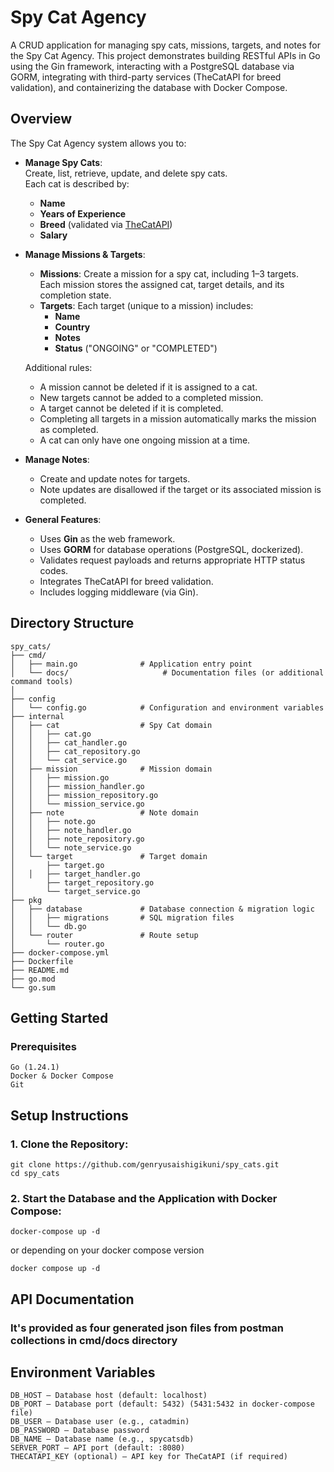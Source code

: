 # Spy Cat Agency

A CRUD application for managing spy cats, missions, targets, and notes for the Spy Cat Agency. This project demonstrates building RESTful APIs in Go using the Gin framework, interacting with a PostgreSQL database via GORM, integrating with third-party services (TheCatAPI for breed validation), and containerizing the database with Docker Compose.

## Overview

The Spy Cat Agency system allows you to:
- **Manage Spy Cats**:  
  Create, list, retrieve, update, and delete spy cats.  
  Each cat is described by:
    - **Name**
    - **Years of Experience**
    - **Breed** (validated via [TheCatAPI](https://api.thecatapi.com/v1/breeds))
    - **Salary**
- **Manage Missions & Targets**:
    - **Missions**: Create a mission for a spy cat, including 1–3 targets.  
      Each mission stores the assigned cat, target details, and its completion state.
    - **Targets**: Each target (unique to a mission) includes:
        - **Name**
        - **Country**
        - **Notes**
        - **Status** ("ONGOING" or "COMPLETED")

  Additional rules:
    - A mission cannot be deleted if it is assigned to a cat.
    - New targets cannot be added to a completed mission.
    - A target cannot be deleted if it is completed.
    - Completing all targets in a mission automatically marks the mission as completed.
    - A cat can only have one ongoing mission at a time.
- **Manage Notes**:
    - Create and update notes for targets.
    - Note updates are disallowed if the target or its associated mission is completed.

- **General Features**:
    - Uses **Gin** as the web framework.
    - Uses **GORM** for database operations (PostgreSQL, dockerized).
    - Validates request payloads and returns appropriate HTTP status codes.
    - Integrates TheCatAPI for breed validation.
    - Includes logging middleware (via Gin).

## Directory Structure

```plaintext
spy_cats/
├── cmd/
│   ├── main.go              # Application entry point
│   └── docs/                     # Documentation files (or additional command tools)
│              
├── config
│   └── config.go            # Configuration and environment variables
├── internal
│   ├── cat                  # Spy Cat domain
│   │   ├── cat.go
│   │   ├── cat_handler.go
│   │   ├── cat_repository.go
│   │   └── cat_service.go
│   ├── mission              # Mission domain
│   │   ├── mission.go
│   │   ├── mission_handler.go
│   │   ├── mission_repository.go
│   │   └── mission_service.go
│   ├── note                 # Note domain
│   │   ├── note.go
│   │   ├── note_handler.go
│   │   ├── note_repository.go
│   │   └── note_service.go
│   └── target               # Target domain
│       ├── target.go
│   │   ├── target_handler.go
│       ├── target_repository.go
│       └── target_service.go
├── pkg
│   ├── database             # Database connection & migration logic
│   │   ├── migrations       # SQL migration files
│   │   └── db.go
│   └── router               # Route setup
│       └── router.go
├── docker-compose.yml
├── Dockerfile
├── README.md
├── go.mod
└── go.sum
```



## Getting Started
### Prerequisites

    Go (1.24.1)
    Docker & Docker Compose
    Git


## Setup Instructions
### 1. Clone the Repository:
```
git clone https://github.com/genryusaishigikuni/spy_cats.git
cd spy_cats
```

### 2. Start the Database and the Application with Docker Compose:
```
docker-compose up -d
```
or depending on your docker compose version

```
docker compose up -d
```



## API Documentation
### It's provided as four generated json files from postman collections in cmd/docs directory 

## Environment Variables
```
DB_HOST – Database host (default: localhost)
DB_PORT – Database port (default: 5432) (5431:5432 in docker-compose file)
DB_USER – Database user (e.g., catadmin)
DB_PASSWORD – Database password
DB_NAME – Database name (e.g., spycatsdb)
SERVER_PORT – API port (default: :8080)
THECATAPI_KEY (optional) – API key for TheCatAPI (if required)
```